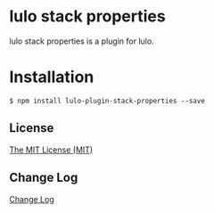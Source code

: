 # lulo stack properties

lulo stack properties is a plugin for lulo.

# Installation
```
$ npm install lulo-plugin-stack-properties --save
```

## License
[The MIT License (MIT)](/LICENSE)

## Change Log
[Change Log](/CHANGELOG.md)
